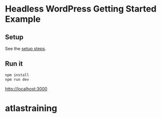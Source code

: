 # Headless WordPress Getting Started Example

## Setup

See the [setup steps](https://github.com/wpengine/headless-framework#quick-start).

## Run it

```bash
npm install
npm run dev
```

[http://localhost:3000]()
# atlastraining
